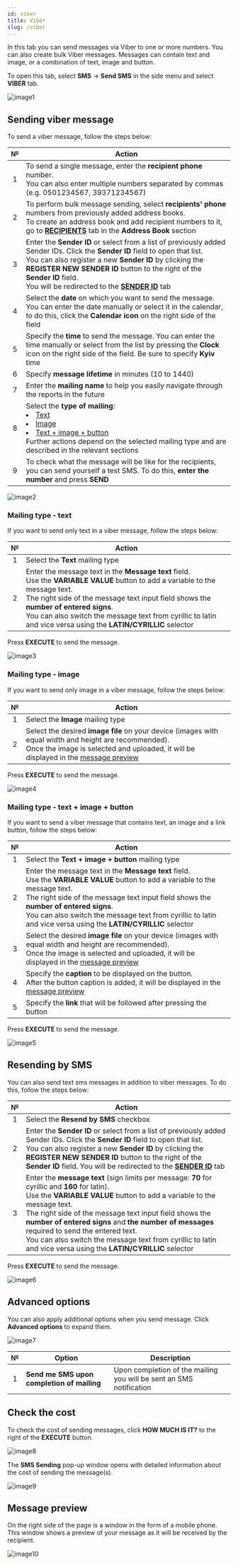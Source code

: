```yaml
---
id: viber
title: Viber
slug: /viber
---
```


In this tab you can send messages via Viber to one or more numbers. You can also create bulk Viber messages. Messages can contain text and image, or a combination of text, image and button.

To open this tab, select **SMS** → **Send SMS** in the side menu and select **VIBER** tab.

![image1](/img/en/sms_send_sms_viber/image1.png)

## Sending viber message

To send a viber message, follow the steps below:

|  №  | Action |
| :-: | ------ |
| 1 | To send a single message, enter the **recipient phone** number. <br/> You can also enter multiple numbers separated by commas (e.g. 0501234567, 39371234567) |
| 2 | To perform bulk message sending, select **recipients' phone** numbers from previously added address books. <br/> To create an address book and add recipient numbers to it, go to [**RECIPIENTS**](/docs/instruction/sms/address_book/recipients.md) tab in the **Address Book** section |
| 3 | Enter the **Sender ID** or select from a list of previously added Sender IDs. Click the **Sender ID** field to open that list. <br/> You can also register a new **Sender ID** by clicking the **REGISTER NEW SENDER ID** button to the right of the **Sender ID** field. <br/> You will be redirected to the [**SENDER ID**](/docs/instruction/sms/send_sms/sender_id.md) tab |
| 4 | Select the **date** on which you want to send the message. You can enter the date manually or select it in the calendar, to do this, click the **Calendar icon** on the right side of the field |
| 5 | Specify the **time** to send the message. You can enter the time manually or select from the list by pressing the **Clock** icon on the right side of the field. Be sure to specify **Kyiv** time |
| 6 | Specify **message lifetime** in minutes (10 to 1440) |
| 7 | Enter the **mailing name** to help you easily navigate through the reports in the future |
| 8 | Select the **type of mailing**: <li>[Text](#mailing-type---text)</li> <li>[Image](#mailing-type---image)</li> <li>[Text + image + button](#mailing-type---text--image--button)</li> Further actions depend on the selected mailing type and are described in the relevant sections |
| 9 | To check what the message will be like for the recipients, you can send yourself a test SMS. To do this, **enter the number** and press **SEND** |

![image2](/img/en/sms_send_sms_viber/image2.png)

### Mailing type - text

If you want to send only text in a viber message, follow the steps below:

|  №  | Action |
| :-: | ------ |
| 1 | Select the **Text** mailing type |
| 2 | Enter the message text in the **Message text** field. <br/> Use the **VARIABLE VALUE** button to add a variable to the message text. <br/> The right side of the message text input field shows the **number of entered signs**. <br/> You can also switch the message text from cyrillic to latin and vice versa using the **LATIN/CYRILLIC** selector |

Press **EXECUTE** to send the message.

![image3](/img/en/sms_send_sms_viber/image3.png)

### Mailing type - image

If you want to send only image in a viber message, follow the steps below:

|  №  | Action |
| :-: | ------ |
| 1 | Select the **Image** mailing type |
| 2 | Select the desired **image file** on your device (images with equal width and height are recommended). <br/> Once the image is selected and uploaded, it will be displayed in the [message preview](#message-preview) |

Press **EXECUTE** to send the message.

![image4](/img/en/sms_send_sms_viber/image4.png)

### Mailing type - text + image + button

If you want to send a viber message that contains text, an image and a link button, follow the steps below:

|  №  | Action |
| :-: | ------ |
| 1 | Select the **Text + image + button** mailing type |
| 2 | Enter the message text in the **Message text** field. <br/> Use the **VARIABLE VALUE** button to add a variable to the message text. <br/> The right side of the message text input field shows the **number of entered signs**. <br/> You can also switch the message text from cyrillic to latin and vice versa using the **LATIN/CYRILLIC** selector |
| 3 | Select the desired **image file** on your device (images with equal width and height are recommended). <br/> Once the image is selected and uploaded, it will be displayed in the [message preview](#message-preview) |
| 4 | Specify the **caption** to be displayed on the button. <br/> After the button caption is added, it will be displayed in the [message preview](#message-preview) |
| 5 | Specify the **link** that will be followed after pressing the button |

Press **EXECUTE** to send the message.

![image5](/img/en/sms_send_sms_viber/image5.png)

## Resending by SMS

You can also send text sms messages in addition to viber messages. To do this, follow the steps below:

|  №  | Action |
| :-: | ------ |
| 1 | Select the **Resend by SMS** checkbox |
| 2 | Enter the **Sender ID** or select from a list of previously added Sender IDs. Click the **Sender ID** field to open that list. <br/> You can also register a new **Sender ID** by clicking the **REGISTER NEW SENDER ID** button to the right of the **Sender ID** field. You will be redirected to the [**SENDER ID**](/docs/instruction/sms/send_sms/sender_id.md) tab |
| 3 | Enter the **message text** (sign limits per message: **70** for cyrillic and **160** for latin). <br/> Use the **VARIABLE VALUE** button to add a variable to the message text. <br/> The right side of the message text input field shows the **number of entered signs** and **the number of messages** required to send the entered text. <br/> You can also switch the message text from cyrillic to latin and vice versa using the **LATIN/CYRILLIC** selector |

Press **EXECUTE** to send the message.

![image6](/img/en/sms_send_sms_viber/image6.png)

## Advanced options

You can also apply additional options when you send message. Click **Advanced options** to expand them.

![image7](/img/en/sms_send_sms_viber/image7.png)

|  №  | Option | Description |
| :-: | ------ | ----------- |
| 1 | **Send me SMS upon completion of mailing** | Upon completion of the mailing you will be sent an SMS notification |

## Check the cost

To check the cost of sending messages, click **HOW MUCH IS IT?** to the right of the **EXECUTE** button.

![image8](/img/en/sms_send_sms_viber/image8.png)

The **SMS Sending** pop-up window opens with detailed information about the cost of sending the message(s).

![image9](/img/en/sms_send_sms_viber/image9.png)

## Message preview

On the right side of the page is a window in the form of a mobile phone. This window shows a preview of your message as it will be received by the recipient.

![image10](/img/en/sms_send_sms_viber/image10.png)
